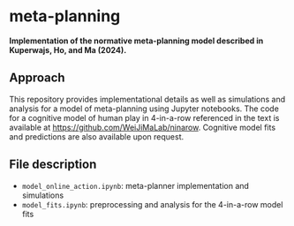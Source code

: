 # meta-planning

**Implementation of the normative meta-planning model described in Kuperwajs, Ho, and Ma (2024).**

## Approach

This repository provides implementational details as well as simulations and analysis for a model of meta-planning using Jupyter notebooks. The code for a cognitive model of human play in 4-in-a-row referenced in the text is available at https://github.com/WeiJiMaLab/ninarow. Cognitive model fits and predictions are also available upon request.

## File description

- `model_online_action.ipynb`: meta-planner implementation and simulations
- `model_fits.ipynb`: preprocessing and analysis for the 4-in-a-row model fits
